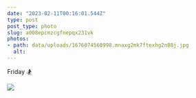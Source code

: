 ```yaml
---
date: "2023-02-11T00:16:01.544Z"
type: post 
post_type: photo
slug: a008epcmzcgfnepqx231vk
photos: 
- path: data/uploads/1676074560998.mnaxg2mk7ftexhg2n88j.jpg
  alt: 
---
```

Friday 🏂

![](https://brandontreb.com/data/uploads/1676074560998.mnaxg2mk7ftexhg2n88j.jpg)
